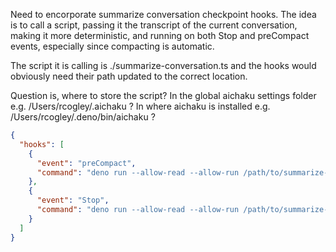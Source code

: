 Need to encorporate summarize conversation checkpoint hooks. The idea is to call a script, passing it the transcript of the current conversation, making it more deterministic, and running on both Stop and preCompact events, especially since compacting is automatic. 

The script it is calling is ./summarize-conversation.ts and the hooks would obviously need their path updated to the correct location. 

Question is, where to store the script? 
In the global aichaku settings folder e.g. /Users/rcogley/.aichaku ? 
In where aichaku is installed e.g. /Users/rcogley/.deno/bin/aichaku ?


```json
{
  "hooks": [
    {
      "event": "preCompact",
      "command": "deno run --allow-read --allow-run /path/to/summarize-conversation.ts"
    },
    {
      "event": "Stop",
      "command": "deno run --allow-read --allow-run /path/to/summarize-conversation.ts"
    }
  ]
}
```